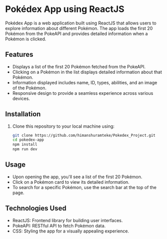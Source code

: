 # Pokédex App using ReactJS

Pokédex App is a web application built using ReactJS that allows users to explore information about different Pokémon. The app loads the first 20 Pokémon from the PokeAPI and provides detailed information when a Pokémon is clicked.

## Features

- Displays a list of the first 20 Pokémon fetched from the PokeAPI.
- Clicking on a Pokémon in the list displays detailed information about that Pokémon.
- Information displayed includes name, ID, types, abilities, and an image of the Pokémon.
- Responsive design to provide a seamless experience across various devices.

## Installation

1. Clone this repository to your local machine using:

   ```bash
   git clone https://github.com/himanshuramteke/Pokedex_Project.git
   cd pokedex-app
   npm install
   npm run dev
   ```
## Usage
* Upon opening the app, you'll see a list of the first 20 Pokémon.
* Click on a Pokémon card to view its detailed information.
* To search for a specific Pokémon, use the search bar at the top of the page.
  
## Technologies Used
* ReactJS: Frontend library for building user interfaces.
* PokeAPI: RESTful API to fetch Pokémon data.
* CSS: Styling the app for a visually appealing experience.
